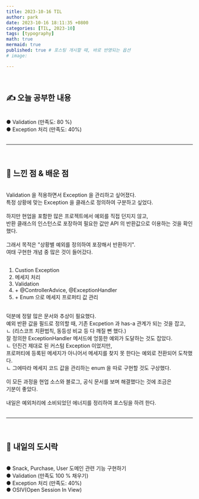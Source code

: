 ```yaml
---
title: 2023-10-16 TIL
author: park
date: 2023-10-16 18:11:35 +0800
categories: [TIL, 2023-10]
tags: [typography]
math: true
mermaid: true
published: true # 포스팅 개시할 때, 바로 반영되는 옵션
# image: 

---
```


<br>

## ✍ 오늘 공부한 내용

<br>
● Validation (만족도: 80 %)<br>
● Exception 처리 (만족도: 40%)<br>
<br>

---

<br>

## 🧠 느낀 점 & 배운 점 

<br>
Validation 을 적용하면서 Exception 을 관리하고 싶어졌다.<br>
특정 상황에 맞는 Exception 을 클래스로 정의하여 구분하고 싶었다.<br>
<br>
하지만 현업을 포함한 많은 프로젝트에서 예외를 직접 던지지 않고,<br>
반환 클래스의 인스턴스로 포장하여 필요한 값만 API 의 반환값으로 이용하는 것을 확인했다.<br>
<br>
그래서 목적은 "상황별 예외를 정의하여 포장해서 반환하기".<br>
여태 구현한 개념 중 많은 것이 들어갔다.<br>
<br>

1. Custion Exception<br>
2. 메세지 처리<br>
3. Validation<br>
4. &#43; @ControllerAdvice, @ExceptionHandler<br>
5. &#43; Enum 으로 메세지 프로퍼티 값 관리<br>

<br>
덕분에 정말 많은 문서와 추상이 필요했다.<br>
예외 반환 값을 필드로 정의할 때, 기존 Excpetion 과 has-a 관계가 되는 것을 잡고,<br>
    ㄴ (리스코프 치환법칙, 동등성 비교 등 다 깨질 뻔 했다.)<br>
잘 정의한 ExceptionHandler 메서드에 엉뚱한 예외가 도달하는 것도 잡았다.<br>
    ㄴ 던진건 제대로 된 커스텀 Exception 이었지만, <br>
    프로퍼티에 등록된 메세지가 아니어서 메세지를 찾지 못 한다는 예외로 전환되어 도착했다.<br>
    ㄴ 그에따라 메세지 코드 값을 관리하는 enum 을 따로 구현할 것도 구상했다.<br>
<br>
이 모든 과정을 현업 소스와 블로그, 공식 문서를 보며 해결했다는 것에 조금은<br>
기분이 좋았다.<br>
<br>
내일은 예외처리에 소비되었던 에너지를 정리하여 포스팅을 하려 한다.<br>

<br>

---

<br>

## 🍱 내일의 도시락

<br>
● Snack, Purchase, User 도메인 관련 기능 구현하기<br>
● Validation (만족도 100 % 채우기)<br>
● Exception 처리 (만족도: 40%)<br>
● OSIV(Open Session In View)<br>
<br>
<br>